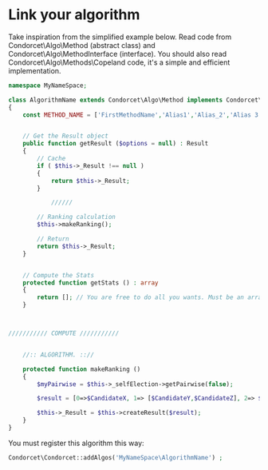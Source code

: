 # Link your algorithm

Take inspiration from the simplified example below. Read code from Condorcet\Algo\Method (abstract class) and Condorcet\Algo\MethodInterface (interface).
You should also read Condorcet\Algo\Methods\Copeland code, it's a simple and efficient implementation.

```php
namespace MyNameSpace;

class AlgorithmName extends Condorcet\Algo\Method implements Condorcet\Algo\MethodInterface
{
    const METHOD_NAME = ['FirstMethodName','Alias1','Alias_2','Alias 3'];


    // Get the Result object
    public function getResult ($options = null) : Result
    {
        // Cache
        if ( $this->_Result !== null )
        {
            return $this->_Result;
        }

            //////

        // Ranking calculation
        $this->makeRanking();

        // Return
        return $this->_Result;
    }


    // Compute the Stats
    protected function getStats () : array
    {
        return []; // You are free to do all you wants. Must be an array.;
    }



/////////// COMPUTE ///////////


    //:: ALGORITHM. :://

    protected function makeRanking ()
    {
        $myPairwise = $this->_selfElection->getPairwise(false);

        $result = [0=>$CandidateX, 1=> [$CandidateY,$CandidateZ], 2=> $CandidateR]; // Candidate must be valid Condorcet\Candidate object.

        $this->_Result = $this->createResult($result);
    }
}
```  

You must register this algorithm this way:  
```php
Condorcet\Condorcet::addAlgos('MyNameSpace\AlgorithmName') ;
```
